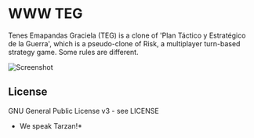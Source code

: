 WWW TEG
===

Tenes Emapandas Graciela (TEG) is a clone of 'Plan Táctico y Estratégico de la Guerra', which is a pseudo-clone of Risk, a multiplayer turn-based strategy game. Some rules are different.



![Screenshot](https://github.com/wfx/W3TEG/blob/master/view/game/risk/risk.png)



## License ##

GNU General Public License v3 - see LICENSE


* We speak Tarzan!*
